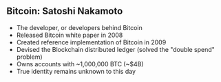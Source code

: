 ## Bitcoin: Satoshi Nakamoto
<ul>
	<li class="fragment">The developer, or developers behind Bitcoin</li>
	<li class="fragment">Released Bitcoin white paper in 2008</li>
	<li class="fragment">Created reference implementation of Bitcoin in 2009</li>
	<li class="fragment">Devised the Blockchain distributed ledger <span class="fragment">(solved the "double spend" problem)</span></li>
	<li class="fragment">Owns accounts with ~1,000,000 BTC (~$4B)</li>
	<li class="fragment">True identity remains unknown to this day</li>
</ul>
